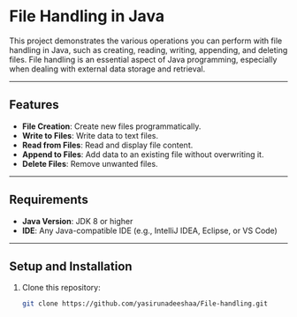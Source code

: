 # File Handling in Java

This project demonstrates the various operations you can perform with file handling in Java, such as creating, reading, writing, appending, and deleting files. File handling is an essential aspect of Java programming, especially when dealing with external data storage and retrieval.

---

## Features

- **File Creation**: Create new files programmatically.
- **Write to Files**: Write data to text files.
- **Read from Files**: Read and display file content.
- **Append to Files**: Add data to an existing file without overwriting it.
- **Delete Files**: Remove unwanted files.

---

## Requirements

- **Java Version**: JDK 8 or higher
- **IDE**: Any Java-compatible IDE (e.g., IntelliJ IDEA, Eclipse, or VS Code)

---

## Setup and Installation

1. Clone this repository:
   ```bash
   git clone https://github.com/yasirunadeeshaa/File-handling.git
